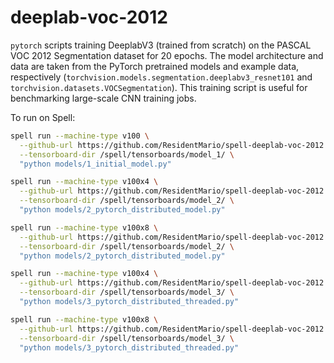 # deeplab-voc-2012

`pytorch` scripts training DeeplabV3 (trained from scratch) on the PASCAL VOC 2012 Segmentation dataset for 20 epochs. The model architecture and data are taken from the PyTorch pretrained models and example data, respectively (`torchvision.models.segmentation.deeplabv3_resnet101` and `torchvision.datasets.VOCSegmentation`). This training script is useful for benchmarking large-scale CNN training jobs.

To run on Spell:

```bash
spell run --machine-type v100 \
  --github-url https://github.com/ResidentMario/spell-deeplab-voc-2012.git \
  --tensorboard-dir /spell/tensorboards/model_1/ \
  "python models/1_initial_model.py"
```
```bash
spell run --machine-type v100x4 \
  --github-url https://github.com/ResidentMario/spell-deeplab-voc-2012.git \
  --tensorboard-dir /spell/tensorboards/model_2/ \
  "python models/2_pytorch_distributed_model.py"
```
```bash
spell run --machine-type v100x8 \
  --github-url https://github.com/ResidentMario/spell-deeplab-voc-2012.git \
  --tensorboard-dir /spell/tensorboards/model_2/ \
  "python models/2_pytorch_distributed_model.py"
```
```bash
spell run --machine-type v100x4 \
  --github-url https://github.com/ResidentMario/spell-deeplab-voc-2012.git \
  --tensorboard-dir /spell/tensorboards/model_3/ \
  "python models/3_pytorch_distributed_threaded.py"
```
```bash
spell run --machine-type v100x8 \
  --github-url https://github.com/ResidentMario/spell-deeplab-voc-2012.git \
  --tensorboard-dir /spell/tensorboards/model_3/ \
  "python models/3_pytorch_distributed_threaded.py"
```
